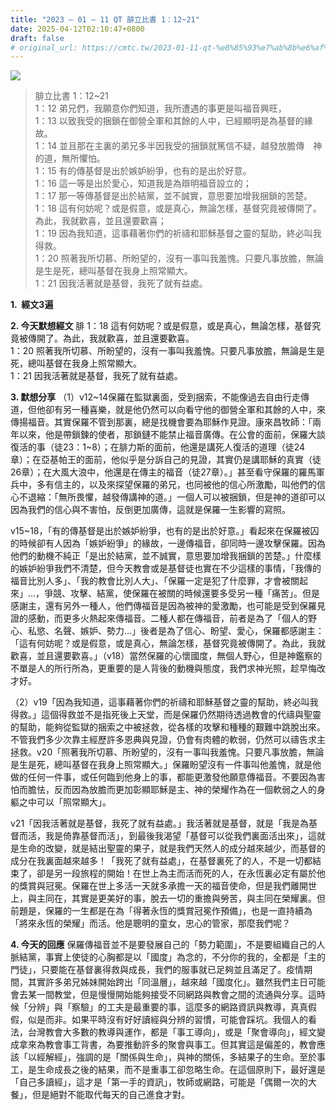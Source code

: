 ```yaml
---
title: "2023 – 01 – 11 QT 腓立比書 1：12~21"
date: 2025-04-12T02:10:47+0800
draft: false
# original_url: https://cmtc.tw/2023-01-11-qt-%e8%85%93%e7%ab%8b%e6%af%94%e6%9b%b8-1%ef%bc%9a1221
---
```


![](/images/qt.jpg)
> 腓立比書 1：12\~21  
> 1：12 弟兄們，我願意你們知道，我所遭遇的事更是叫福音興旺，  
> 1：13 以致我受的捆鎖在御營全軍和其餘的人中，已經顯明是為基督的緣故。  
> 1：14 並且那在主裏的弟兄多半因我受的捆鎖就篤信不疑，越發放膽傳　神的道，無所懼怕。  
> 1：15 有的傳基督是出於嫉妒紛爭，也有的是出於好意。  
> 1：16 這一等是出於愛心，知道我是為辯明福音設立的；  
> 1：17 那一等傳基督是出於結黨，並不誠實，意思要加增我捆鎖的苦楚。  
> 1：18 這有何妨呢？或是假意，或是真心，無論怎樣，基督究竟被傳開了。為此，我就歡喜，並且還要歡喜；  
> 1：19 因為我知道，這事藉著你們的祈禱和耶穌基督之靈的幫助，終必叫我得救。  
> 1：20 照著我所切慕、所盼望的，沒有一事叫我羞愧。只要凡事放膽，無論是生是死，總叫基督在我身上照常顯大。  
> 1：21 因我活著就是基督，我死了就有益處。

**1.  經文3遍**

**2. 今天默想經文**
腓 1：18 這有何妨呢？或是假意，或是真心，無論怎樣，基督究竟被傳開了。為此，我就歡喜，並且還要歡喜。  
1：20 照著我所切慕、所盼望的，沒有一事叫我羞愧。只要凡事放膽，無論是生是死，總叫基督在我身上照常顯大。  
1：21 因我活著就是基督，我死了就有益處。

**3. 默想分享**
（1）v12\~14保羅在監獄裏面，受到捆索，不能像過去自由行走傳道，但他卻有另一種喜樂，就是他仍然可以向看守他的御營全軍和其餘的人中，來傳揚福音。其實保羅不管到那裏，總是找機會要為耶穌作見證。康來昌牧師：「兩年以來，他是帶鎖鍊的使者，那鎖鏈不能禁止福音廣傳。在公會的面前，保羅大談復活的事（徒23：1\~8）；在腓力斯的面前，他還是講死人復活的道理（徒24章）；在亞基帕王的面前，他似乎是分訴自己的見證，其實仍是講耶穌的真實（徒26章）；在大風大浪中，他還是在傳主的福音（徒27章）。」甚至看守保羅的羅馬軍兵中，多有信主的，以及來探望保羅的弟兄，也同被他的信心所激勵，叫他們的信心不退縮：「無所畏懼，越發傳講神的道。」一個人可以被捆鎖，但是神的道卻可以因為我們的信心與不害怕，反倒更加廣傳，這就是保羅一生影響的寫照。

v15\~18，「有的傳基督是出於嫉妒紛爭，也有的是出於好意。」看起來在保羅被囚的時候卻有人因為「嫉妒紛爭」的緣故，一邊傳福音，卻同時一邊攻擊保羅。因為他們的動機不純正「是出於結黨，並不誠實，意思要加增我捆鎖的苦楚。」什麼樣的嫉妒紛爭我們不清楚，但今天教會或是基督徒也實在不少這樣的事情，「我傳的福音比別人多」、「我的教會比別人大」、「保羅一定是犯了什麼罪，才會被關起來」…，爭競、攻擊、結黨，使保羅在被關的時候還要多受另一種「痛苦」。但是感謝主，還有另外一種人，他們傳福音是因為被神的愛激勵，也可能是受到保羅見證的感動，而更多火熱起來傳福音。二種人都在傳福音，前者是為了「個人的野心、私慾、名聲、嫉妒、勢力…」後者是為了信心、盼望、愛心，保羅都感謝主：「這有何妨呢？或是假意，或是真心，無論怎樣，基督究竟被傳開了。為此，我就歡喜，並且還要歡喜。」（v18）當然保羅的心懷國度，無個人野心，但是神鑑察的不單是人的所行所為，更重要的是人背後的動機與態度，我們求神光照，趁早悔改才好。

（2）v19「因為我知道，這事藉著你們的祈禱和耶穌基督之靈的幫助，終必叫我得救。」這個得救並不是指死後上天堂，而是保羅仍然期待透過教會的代禱與聖靈的幫助，能夠從監獄的捆索之中被拯救，從各樣的攻擊和種種的艱難中跳脫出來。不管我們多少次靠主經歷許多恩典與見證，仍會有肉體的軟弱，仍然可以禱告求主拯救。v20「照著我所切慕、所盼望的，沒有一事叫我羞愧。只要凡事放膽，無論是生是死，總叫基督在我身上照常顯大。」保羅盼望沒有一件事叫他羞愧，就是他做的任何一件事，或任何臨到他身上的事，都能更激發他願意傳福音。不要因為害怕而膽怯，反而因為放膽而更加彰顯耶穌是主、神的榮耀作為在一個軟弱之人的身軀之中可以「照常顯大」。

v21「因我活著就是基督，我死了就有益處。」我活著就是基督，就是「我是為基督而活，我是倚靠基督而活」，到最後我渴望「基督可以從我們裏面活出來」，這就是生命的改變，就是結出聖靈的果子，就是我們天然人的成分越來越少，而基督的成分在我裏面越來越多！「我死了就有益處」，在基督裏死了的人，不是一切都結束了，卻是另一段旅程的開始！在世上為主而活而死的人，在永恆裏必定有屬於他的獎賞與冠冕。保羅在世上多活一天就多承擔一天的福音使命，但是我們離開世上，與主同在，其實是更美好的事，脫去一切的重擔與勞苦，與主同在榮耀裏。但前題是，保羅的一生都是在為「得著永恆的獎賞冠冕作預備」，也是一直持續為「將來永恆的榮耀」而活。他是聰明的童女，忠心的管家，那麼我們呢？

**4. 今天的回應**
保羅傳福音並不是要發展自己的「勢力範圍」，不是要組織自己的人脈結黨，事實上使徒的心胸都是以「國度」為念的，不分你的我的，全都是「主的門徒」，只要能在基督裏得救與成長，我們的服事就已足夠並且滿足了。疫情期間，其實許多弟兄姊妹開始跨出「同溫層」，越來越「國度化」。雖然我們主日可能會去某一間教堂，但是慢慢開始能夠接受不同網路與教會之間的流通與分享。這時候「分辨」與「察驗」的工夫是最重要的事，這麼多的網路資訊與教導，真真假假，似是而非。如果平時沒有好好讀經與分辨的習慣，可能會踩坑。我個人的看法，台灣教會大多數的教導與運作，都是「事工導向」，或是「聚會導向」，經文變成拿來為教會事工背書，為要推動許多的聚會與事工。但其實這是偏差的，教會應該「以經解經」，強調的是「關係與生命」，與神的關係，多結果子的生命。至於事工，是生命成長之後的結果，而不是重事工卻忽略生命。在這個原則下，最好還是「自己多讀經」，這才是「第一手的資訊」，牧師或網路，可能是「偶爾一次的大餐」，但是絕對不能取代每天的自己進食才對。
